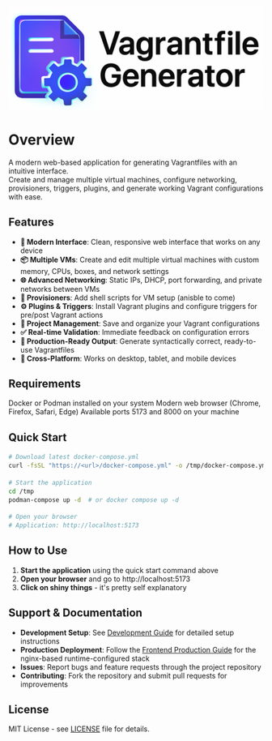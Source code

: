 ![logo](./docs/pics/logo_light_512.png)
# Overview

A modern web-based application for generating Vagrantfiles with an intuitive interface.  
Create and manage multiple virtual machines, configure networking, provisioners, triggers, plugins, and generate working Vagrant configurations with ease.

## Features

- **🚀 Modern Interface**: Clean, responsive web interface that works on any device
- **📦 Multiple VMs**: Create and edit multiple virtual machines with custom memory, CPUs, boxes, and network settings
- **🌐 Advanced Networking**: Static IPs, DHCP, port forwarding, and private networks between VMs
- **🔧 Provisioners**: Add shell scripts for VM setup (anisble to come)
- **⚙️ Plugins & Triggers**: Install Vagrant plugins and configure triggers for pre/post Vagrant actions
- **💾 Project Management**: Save and organize your Vagrant configurations
- **✅ Real-time Validation**: Immediate feedback on configuration errors
- **📝 Production-Ready Output**: Generate syntactically correct, ready-to-use Vagrantfiles
- **📱 Cross-Platform**: Works on desktop, tablet, and mobile devices

## Requirements
Docker or Podman installed on your system
Modern web browser (Chrome, Firefox, Safari, Edge)
Available ports 5173 and 8000 on your machine

## Quick Start

```bash
# Download latest docker-compose.yml
curl -fsSL "https://<url>/docker-compose.yml" -o /tmp/docker-compose.yml

# Start the application
cd /tmp
podman-compose up -d  # or docker compose up -d

# Open your browser
# Application: http://localhost:5173
```

## How to Use

1. **Start the application** using the quick start command above
2. **Open your browser** and go to http://localhost:5173
3. **Click on shiny things** - it's pretty self explanatory

## Support & Documentation

- **Development Setup**: See [Development Guide](DEVELOPMENT.md) for detailed setup instructions
- **Production Deployment**: Follow the [Frontend Production Guide](docs/FRONTEND_PRODUCTION.md) for the nginx-based runtime-configured stack
- **Issues**: Report bugs and feature requests through the project repository
- **Contributing**: Fork the repository and submit pull requests for improvements

## License

MIT License - see [LICENSE](LICENSE) file for details.
